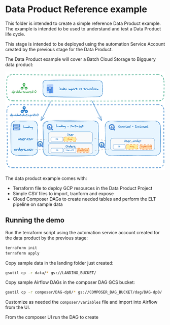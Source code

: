 # Data Product Reference example

This folder is intended to create a simple reference Data Product example. The example is intended to be used to understand and test a Data Product life cycle.

This stage is intended to be deployed using the automation Service Account created by the previous stage for the Data Product.

The Data Product example will cover a Batch Cloud Storage to Bigquery data product:

<p align="center">
  <img src="diagram.png" alt="High level diagram.">
</p>

The data product example comes with:

- Terraform file to deploy GCP resources in the Data Product Project
- Simple CSV files to import, tranform and expose
- Cloud Composer DAGs to create needed tables and perform the ELT pipeline on sample data

## Running the demo

Run the terraform script using the automation service account created for the data product by the previous stage:

```bash
terraform init
terraform apply
```

Copy sample data in the landing folder just created:

```bash
gsutil cp -r data/* gs://LANDING_BUCKET/
```

Copy sample Airflow DAGs in the composer DAG GCS bucket:

```bash
gsutil cp -r composer/DAG-dp0/* gs://COMPOSER_DAG_BUCKET/dag/DAG-dp0/
```

Customize as needed the `composer/variables` file and import into Airflow from the UI.

From the composer UI run the DAG to create

